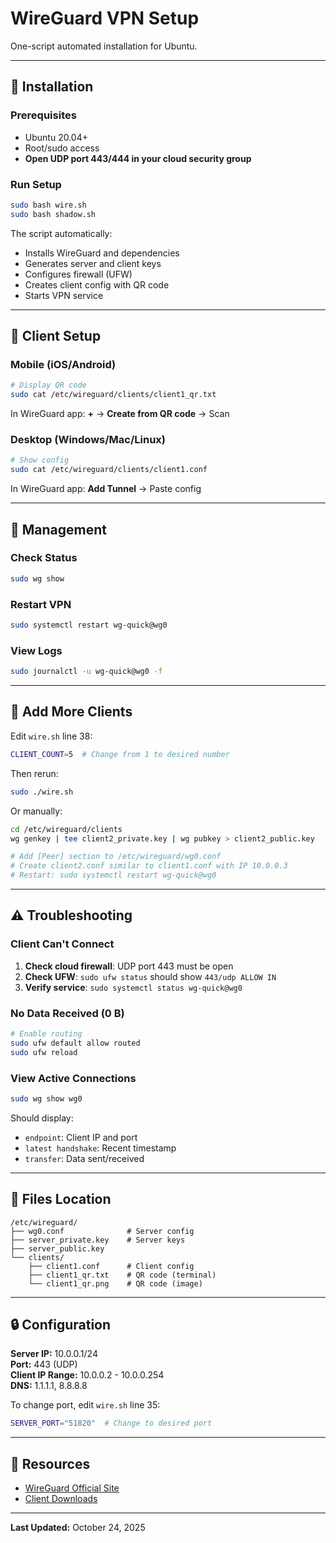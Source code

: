 # WireGuard VPN Setup

One-script automated installation for Ubuntu.

---

## 🚀 Installation

### Prerequisites
- Ubuntu 20.04+
- Root/sudo access
- **Open UDP port 443/444 in your cloud security group**

### Run Setup
```bash
sudo bash wire.sh
sudo bash shadow.sh
```

The script automatically:
- Installs WireGuard and dependencies
- Generates server and client keys
- Configures firewall (UFW)
- Creates client config with QR code
- Starts VPN service

---

## 📱 Client Setup

### Mobile (iOS/Android)
```bash
# Display QR code
sudo cat /etc/wireguard/clients/client1_qr.txt
```

In WireGuard app: **+** → **Create from QR code** → Scan

### Desktop (Windows/Mac/Linux)
```bash
# Show config
sudo cat /etc/wireguard/clients/client1.conf
```

In WireGuard app: **Add Tunnel** → Paste config

---

## 🔧 Management

### Check Status
```bash
sudo wg show
```

### Restart VPN
```bash
sudo systemctl restart wg-quick@wg0
```

### View Logs
```bash
sudo journalctl -u wg-quick@wg0 -f
```

---

## 👥 Add More Clients

Edit `wire.sh` line 38:
```bash
CLIENT_COUNT=5  # Change from 1 to desired number
```

Then rerun:
```bash
sudo ./wire.sh
```

Or manually:
```bash
cd /etc/wireguard/clients
wg genkey | tee client2_private.key | wg pubkey > client2_public.key

# Add [Peer] section to /etc/wireguard/wg0.conf
# Create client2.conf similar to client1.conf with IP 10.0.0.3
# Restart: sudo systemctl restart wg-quick@wg0
```

---

## ⚠️ Troubleshooting

### Client Can't Connect
1. **Check cloud firewall**: UDP port 443 must be open
2. **Check UFW**: `sudo ufw status` should show `443/udp ALLOW IN`
3. **Verify service**: `sudo systemctl status wg-quick@wg0`

### No Data Received (0 B)
```bash
# Enable routing
sudo ufw default allow routed
sudo ufw reload
```

### View Active Connections
```bash
sudo wg show wg0
```

Should display:
- `endpoint`: Client IP and port
- `latest handshake`: Recent timestamp
- `transfer`: Data sent/received

---

## 📂 Files Location

```
/etc/wireguard/
├── wg0.conf              # Server config
├── server_private.key    # Server keys
├── server_public.key
└── clients/
    ├── client1.conf      # Client config
    ├── client1_qr.txt    # QR code (terminal)
    └── client1_qr.png    # QR code (image)
```

---

## 🔒 Configuration

**Server IP:** 10.0.0.1/24  
**Port:** 443 (UDP)  
**Client IP Range:** 10.0.0.2 - 10.0.0.254  
**DNS:** 1.1.1.1, 8.8.8.8

To change port, edit `wire.sh` line 35:
```bash
SERVER_PORT="51820"  # Change to desired port
```

---

## 📖 Resources

- [WireGuard Official Site](https://www.wireguard.com/)
- [Client Downloads](https://www.wireguard.com/install/)

---

**Last Updated:** October 24, 2025
